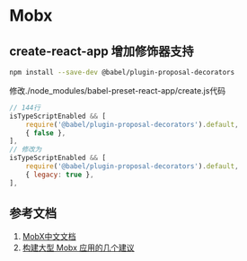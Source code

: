 <!--
 * @Author: SilvesterChiao
 * @Date: 2020-04-05 11:36:10
 * @LastEditors: SilvesterChiao
 * @LastEditTime: 2020-08-14 17:42:12
 -->
# Mobx

## create-react-app 增加修饰器支持

```bash
npm install --save-dev @babel/plugin-proposal-decorators
```

修改./node_modules/babel-preset-react-app/create.js代码

```javascript
// 144行
isTypeScriptEnabled && [
    require('@babel/plugin-proposal-decorators').default,
    { false },
],
// 修改为
isTypeScriptEnabled && [
    require('@babel/plugin-proposal-decorators').default,
    { legacy: true },
],
```

## 参考文档

1. [MobX中文文档](https://cn.mobx.js.org/)
1. [构建大型 Mobx 应用的几个建议](https://zhuanlan.zhihu.com/p/54291246)
